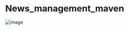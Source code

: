 # News_management_maven
![image](https://github.com/Alexey-99/News_management_maven/assets/96728779/89ab85a1-27bd-44e4-b24b-bf27cd752cf6)
